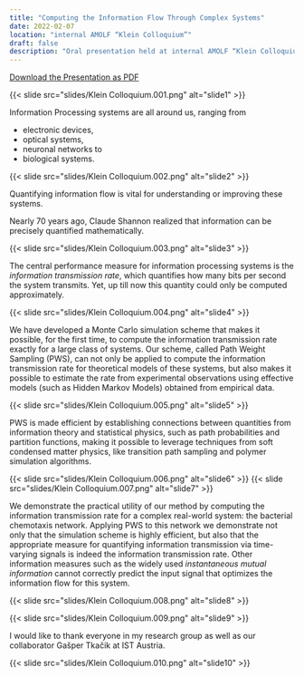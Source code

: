 ```yaml
---
title: "Computing the Information Flow Through Complex Systems"
date: 2022-02-07
location: "internal AMOLF “Klein Colloquium”"
draft: false
description: "Oral presentation held at internal AMOLF “Klein Colloquium”"
---
```


[Download the Presentation as PDF](/2022-klein-colloquium.pdf)

{{< slide src="slides/Klein Colloquium.001.png" alt="slide1" >}}

Information Processing systems are all around us, ranging from
- electronic devices,
- optical systems,
- neuronal networks to
- biological systems.

{{< slide src="slides/Klein Colloquium.002.png" alt="slide2" >}}

Quantifying information flow is vital for
understanding or improving these systems.

Nearly 70 years ago, Claude Shannon realized that information can be precisely quantified mathematically. 

{{< slide src="slides/Klein Colloquium.003.png" alt="slide3" >}}

The central performance measure for information processing systems is the *information transmission rate*, which quantifies how many bits per second the system transmits. Yet, up till now this quantity could only be computed approximately.

{{< slide src="slides/Klein Colloquium.004.png" alt="slide4" >}}

We have developed a Monte Carlo simulation scheme that makes it possible, for the first time, to compute the information transmission rate exactly for a large class of systems. Our scheme, called Path Weight Sampling (PWS), can not only be applied to compute the information transmission rate for theoretical models of these systems, but also makes it possible to estimate the rate from experimental observations using effective models (such as Hidden Markov Models) obtained from empirical data. 

{{< slide src="slides/Klein Colloquium.005.png" alt="slide5" >}}

PWS is made efficient by establishing connections between quantities from information theory and statistical physics, such as path probabilities and partition functions, making it possible to leverage techniques from soft condensed matter physics, like transition path sampling and polymer simulation algorithms.

{{< slide src="slides/Klein Colloquium.006.png" alt="slide6" >}}
{{< slide src="slides/Klein Colloquium.007.png" alt="slide7" >}}

We demonstrate the practical utility of our method by computing the information transmission rate for a complex real-world system: the bacterial chemotaxis network. Applying PWS to this network we demonstrate not only that the simulation scheme is
highly efficient, but also that the appropriate measure for quantifying information transmission via
time-varying signals is indeed the information transmission rate. Other information measures such as the widely used *instantaneous mutual information* cannot correctly predict the input signal that optimizes the information flow for this system.

{{< slide src="slides/Klein Colloquium.008.png" alt="slide8" >}}

{{< slide src="slides/Klein Colloquium.009.png" alt="slide9" >}}

I would like to thank everyone in my research group as well as our collaborator
Gašper Tkačik at IST Austria.

{{< slide src="slides/Klein Colloquium.010.png" alt="slide10" >}}
